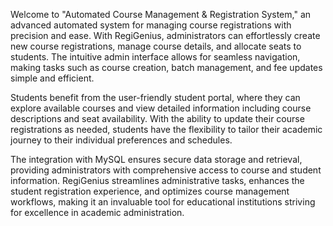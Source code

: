 Welcome to "Automated Course Management & Registration System," an advanced automated system for managing course registrations with precision and ease. With RegiGenius, administrators can effortlessly create new course registrations, manage course details, and allocate seats to students. The intuitive admin interface allows for seamless navigation, making tasks such as course creation, batch management, and fee updates simple and efficient.

Students benefit from the user-friendly student portal, where they can explore available courses and view detailed information including course descriptions and seat availability. With the ability to update their course registrations as needed, students have the flexibility to tailor their academic journey to their individual preferences and schedules.

The integration with MySQL ensures secure data storage and retrieval, providing administrators with comprehensive access to course and student information. RegiGenius streamlines administrative tasks, enhances the student registration experience, and optimizes course management workflows, making it an invaluable tool for educational institutions striving for excellence in academic administration.


